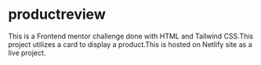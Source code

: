 # productreview
This is a Frontend mentor challenge done with HTML and Tailwind CSS.This project utilizes a card to display a product.This is hosted on Netlify site as a live project.
